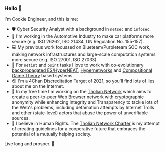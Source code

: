 ### Hello 👋

I'm Cookie Engineer, and this is me:

- :shield: Cyber Security Analyst with a background in `netsec` and `infosec`.
- :car: I'm working in the Automotive Industry to make car platforms more secure (e.g. ISO 26262, ISO 21434, UN Regulation No. 155-157).
- :computer: My previous work focussed on Blueteam/Purpleteam SOC work, making network infrastructures and large-scale computation systems more secure (e.g. ISO 27001, ISO 27033).
- :robot: For `netint` and `osint` tasks I love to work with co-evolutionary [backpropagated ES/HyperNEAT](https://stars.library.ucf.edu/facultybib2000/2178/), [Hypernetworks](https://arxiv.org/abs/1609.09106) and [Compositional Game Theory](https://arxiv.org/abs/1603.04641) based systems.
- :hushed: I'm a 4Chan Discreditation Target of 2021, so you'll find lots of lies about me on the Internet.
- :rocket: In my free time I'm working on the [Tholian Network](https://github.com/tholian-network) which aims to create a peer-to-peer Web
  Browser network with cryptographic anonymity while enhancing Integrity and Transparency to tackle lots of the Web's problems, including
  defamation attempts by Internet Trolls and other (state-level) actors that abuse the power of unverifiable sources.
- :rainbow: I believe in Human Rights. The [Tholian Network Charter](https://tholian.network/charter.html) is my attempt
  of creating guidelines for a cooperative future that embraces the potential of a mutually helping society.

Live long and prosper. :vulcan_salute:

